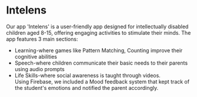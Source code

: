 # Intelens
Our app 'Intelens' is a user-friendly app designed for intellectually disabled children aged 8-15, offering engaging activities to stimulate their minds. 
The app features 3 main sections: 
- Learning-where games like Pattern Matching, Counting improve their cognitive abilities
- Speech-where children communicate their basic needs to their parents using audio prompts
- Life Skills-where social awareness is taught through videos.  
Using Firebase, we included a Mood feedback system that kept track of the student's emotions and notified the parent accordingly.

